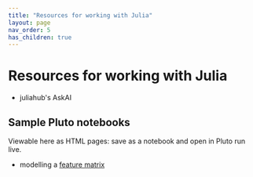 ```yaml
---
title: "Resources for working with Julia"
layout: page
nav_order: 5
has_children: true
---
```


# Resources for working with Julia

- juliahub's AskAI


## Sample Pluto notebooks


Viewable here as HTML pages: save as a notebook and open in Pluto run live.

- modelling a [feature matrix](./featurematrix.html)